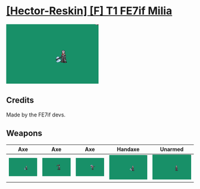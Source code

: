 # [\[Hector-Reskin\] \[F\] T1 FE7if Milia](./)
 

<img src="./3.%20Axe/Axe_000.png" alt="[Hector-Reskin] [F] T1 FE7if Milia standing" />

## Credits

Made by the FE7if devs.

## Weapons
 

|Axe |Axe |Axe |Handaxe |Unarmed |
|  :---: | :---: | :---: | :---: | :---: |
| <img alt="Axe animation" src="./3.%20Axe/Axe.gif" /> | <img alt="Axe animation" src="./3.%20Axe%20(Scythe%20-%20Dreadnought)/Axe.gif" /> | <img alt="Axe animation" src="./3.%20Axe%20(Yggdrasil)/Axe.gif" /> | <img alt="Handaxe animation" src="./4.%20Handaxe/Handaxe.gif" /> | <img alt="Unarmed animation" src="./8.%20Unarmed/Unarmed.gif" /> |
